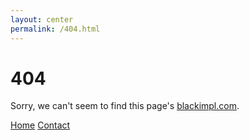 ```yaml
---
layout: center
permalink: /404.html
---
```


# 404

Sorry, we can't seem to find this page's [blackimpl.com](http://jekyllrb.com/).

<div class="mt3">
  <a href="{{ site.baseurl }}/" class="button button-blue button-big">Home</a>
  <a href="{{ site.baseurl }}/contact/" class="button button-blue button-big">Contact</a>
</div>
